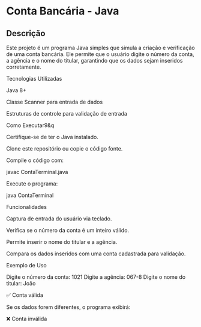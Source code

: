 
<h1>Conta Bancária - Java</h1>

<h2>Descrição</h2>

Este projeto é um programa Java simples que simula a criação e verificação de uma conta bancária. Ele permite que o usuário digite o número da conta, a agência e o nome do titular, garantindo que os dados sejam inseridos corretamente.

Tecnologias Utilizadas

Java 8+

Classe Scanner para entrada de dados

Estruturas de controle para validação de entrada

Como Executar9&q

Certifique-se de ter o Java instalado.

Clone este repositório ou copie o código fonte.

Compile o código com:

javac ContaTerminal.java

Execute o programa:

java ContaTerminal

Funcionalidades

Captura de entrada do usuário via teclado.

Verifica se o número da conta é um inteiro válido.

Permite inserir o nome do titular e a agência.

Compara os dados inseridos com uma conta cadastrada para validação.

Exemplo de Uso

Digite o número da conta: 1021
Digite a agência: 067-8
Digite o nome do titular: João

✅ Conta válida

Se os dados forem diferentes, o programa exibirá:

❌ Conta inválida

